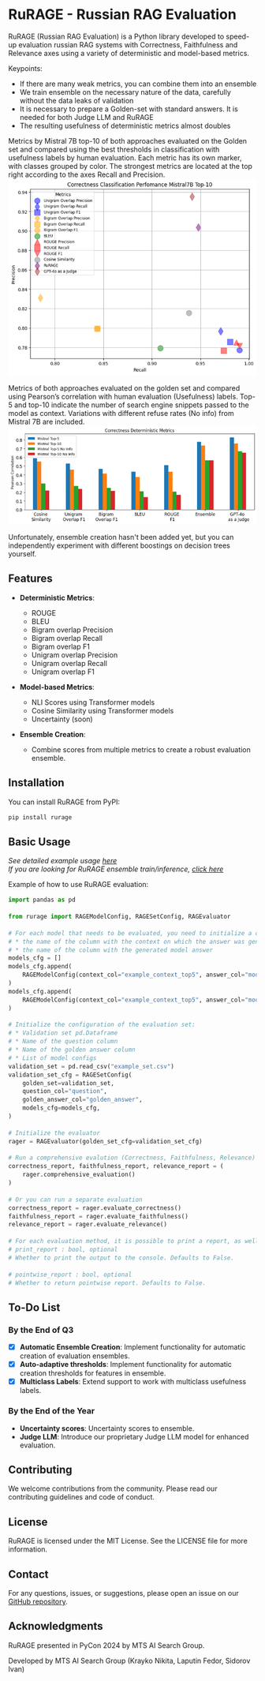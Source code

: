 # RuRAGE - Russian RAG Evaluation

RuRAGE (Russian RAG Evaluation) is a Python library developed to speed-up evaluation russian RAG systems with Correctness, Faithfulness and Relevance axes using a variety of deterministic and model-based metrics.

Keypoints:

- If there are many weak metrics, you can combine them into an ensemble
- We train ensemble on the necessary nature of the data, carefully without the data leaks of validation
- It is necessary to prepare a Golden-set with standard answers. It is needed for both Judge LLM and RuRAGE
- The resulting usefulness of deterministic metrics almost doubles

Metrics by Mistral 7B top-10 of both approaches evaluated on the Golden set and compared using the best thresholds in classification with usefulness labels by human evaluation. Each metric has its own marker, with classes grouped by color. The strongest metrics are located at the top right according to the axes Recall and Precision.
![Alt text](/docs/image_classification.png)

Metrics of both approaches evaluated on the golden set and compared using Pearson’s correlation with human evaluation (Usefulness) labels. Top-5 and top-10 indicate the number of search engine snippets passed to the model as context. Variations with different refuse rates (No info) from Mistral 7B are included.
![Alt text](/docs/image_bars.png)

Unfortunately, ensemble creation hasn't been added yet, but you can independently experiment with different boostings on decision trees yourself.

## Features

- **Deterministic Metrics**:
  - ROUGE
  - BLEU
  - Bigram overlap Precision
  - Bigram overlap Recall
  - Bigram overlap F1
  - Unigram overlap Precision
  - Unigram overlap Recall
  - Unigram overlap F1

- **Model-based Metrics**:
  - NLI Scores using Transformer models
  - Cosine Similarity using Transformer models
  - Uncertainty (soon)

- **Ensemble Creation**:
  - Combine scores from multiple metrics to create a robust evaluation ensemble.

## Installation

You can install RuRAGE from PyPI:

```bash
pip install rurage
```

## Basic Usage
*See detailed example usage [here](https://github.com/mts-ai/rurage/tree/main/examples/example_rurage_evaluation.ipynb)*  
*If you are looking for RuRAGE ensemble train/inference, [click here](https://github.com/mts-ai/rurage/tree/main/examples/example_rurage_ensemble.ipynb)*

Example of how to use RuRAGE evaluation:

```python
import pandas as pd

from rurage import RAGEModelConfig, RAGESetConfig, RAGEvaluator

# For each model that needs to be evaluated, you need to initialize a config containing:
# * the name of the column with the context on which the answer was generated
# * the name of the column with the generated model answer
models_cfg = []
models_cfg.append(
    RAGEModelConfig(context_col="example_context_top5", answer_col="model_1_answer")
)
models_cfg.append(
    RAGEModelConfig(context_col="example_context_top5", answer_col="model_2_answer")
)

# Initialize the configuration of the evaluation set:
# * Validation set pd.Dataframe
# * Name of the question column
# * Name of the golden answer column
# * List of model configs
validation_set = pd.read_csv("example_set.csv")
validation_set_cfg = RAGESetConfig(
    golden_set=validation_set,
    question_col="question",
    golden_answer_col="golden_answer",
    models_cfg=models_cfg,
)

# Initialize the evaluator
rager = RAGEvaluator(golden_set_cfg=validation_set_cfg)

# Run a comprehensive evalution (Correctness, Faithfulness, Relevance) for each model
correctness_report, faithfulness_report, relevance_report = (
    rager.comprehensive_evaluation()
)

# Or you can run a separate evaluation
correctness_report = rager.evaluate_correctness()
faithfulness_report = rager.evaluate_faithfulness()
relevance_report = rager.evaluate_relevance()

# For each evaluation method, it is possible to print a report, as well as receive a pointwise report:
# print_report : bool, optional
# Whether to print the output to the console. Defaults to False.

# pointwise_report : bool, optional
# Whether to return pointwise report. Defaults to False.
```

## To-Do List

### By the End of Q3

- [x] **Automatic Ensemble Creation**: Implement functionality for automatic creation of evaluation ensembles.
- [x] **Auto-adaptive thresholds**: Implement functionality for automatic creation thresholds for features in ensemble.
- [x] **Multiclass Labels**: Extend support to work with multiclass usefulness labels.

### By the End of the Year

- **Uncertainty scores**: Uncertainty scores to ensemble.
- **Judge LLM**: Introduce our proprietary Judge LLM model for enhanced evaluation.

## Contributing

We welcome contributions from the community. Please read our contributing guidelines and code of conduct.

## License

RuRAGE is licensed under the MIT License. See the LICENSE file for more information.

## Contact

For any questions, issues, or suggestions, please open an issue on our [GitHub repository](https://github.com/mts-ai/rurage).

## Acknowledgments

RuRAGE presented in PyCon 2024 by MTS AI Search Group.

Developed by MTS AI Search Group (Krayko Nikita, Laputin Fedor, Sidorov Ivan)
